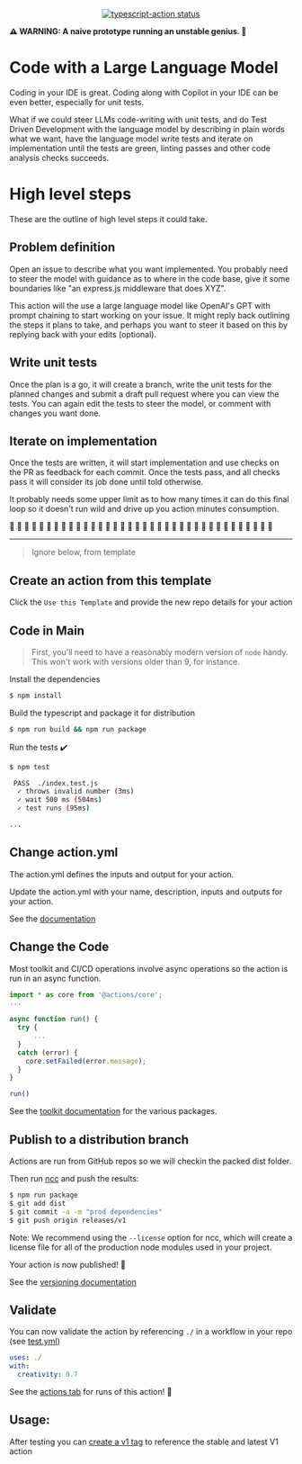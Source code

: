 <p align="center">
  <a href="https://github.com/actions/typescript-action/actions"><img alt="typescript-action status" src="https://github.com/actions/typescript-action/workflows/build-test/badge.svg"></a>
</p>

**⚠ WARNING: A naive prototype running an unstable genius. 🚧**

# Code with a Large Language Model

Coding in your IDE is great. Coding along with Copilot in your IDE can be even better, especially for unit tests.

What if we could steer LLMs code-writing with unit tests, and do Test Driven Development with the language model by describing in plain words what we want, have the language model write tests and iterate on implementation until the tests are green, linting passes and other code analysis checks succeeds.

# High level steps

These are the outline of high level steps it could take.

## Problem definition

Open an issue to describe what you want implemented. You probably need to steer the model with guidance as to where in the code base, give it some boundaries like "an express.js middleware that does XYZ".

This action will the use a large language model like OpenAI's GPT with prompt chaining to start working on your issue. It might reply back outlining the steps it plans to take, and perhaps you want to steer it based on this by replying back with your edits (optional).

## Write unit tests

Once the plan is a go, it will create a branch, write the unit tests for the planned changes and submit a draft pull request where you can view the tests. You can again edit the tests to steer the model, or comment with changes you want done.

## Iterate on implementation

Once the tests are written, it will start implementation and use checks on the PR as feedback for each commit. Once the tests pass, and all checks pass it will consider its job done until told otherwise.

It probably needs some upper limit as to how many times it can do this final loop so it doesn't run wild and drive up you action minutes consumption.

🤖 🤖 🤖 🤖 🤖 🤖 🤖 🤖 🤖 🤖 🤖 🤖 🤖 🤖 🤖 🤖 🤖 🤖 🤖 🤖 🤖 🤖 🤖 🤖 🤖 🤖 🤖 🤖 🤖 🤖 🤖 🤖 🤖 🤖 🤖 🤖

---

> Ignore below, from template

## Create an action from this template

Click the `Use this Template` and provide the new repo details for your action

## Code in Main

> First, you'll need to have a reasonably modern version of `node` handy. This won't work with versions older than 9, for instance.

Install the dependencies

```bash
$ npm install
```

Build the typescript and package it for distribution

```bash
$ npm run build && npm run package
```

Run the tests :heavy_check_mark:

```bash
$ npm test

 PASS  ./index.test.js
  ✓ throws invalid number (3ms)
  ✓ wait 500 ms (504ms)
  ✓ test runs (95ms)

...
```

## Change action.yml

The action.yml defines the inputs and output for your action.

Update the action.yml with your name, description, inputs and outputs for your action.

See the [documentation](https://help.github.com/en/articles/metadata-syntax-for-github-actions)

## Change the Code

Most toolkit and CI/CD operations involve async operations so the action is run in an async function.

```javascript
import * as core from '@actions/core';
...

async function run() {
  try {
      ...
  }
  catch (error) {
    core.setFailed(error.message);
  }
}

run()
```

See the [toolkit documentation](https://github.com/actions/toolkit/blob/master/README.md#packages) for the various packages.

## Publish to a distribution branch

Actions are run from GitHub repos so we will checkin the packed dist folder.

Then run [ncc](https://github.com/zeit/ncc) and push the results:

```bash
$ npm run package
$ git add dist
$ git commit -a -m "prod dependencies"
$ git push origin releases/v1
```

Note: We recommend using the `--license` option for ncc, which will create a license file for all of the production node modules used in your project.

Your action is now published! :rocket:

See the [versioning documentation](https://github.com/actions/toolkit/blob/master/docs/action-versioning.md)

## Validate

You can now validate the action by referencing `./` in a workflow in your repo (see [test.yml](.github/workflows/test.yml))

```yaml
uses: ./
with:
  creativity: 0.7
```

See the [actions tab](https://github.com/actions/typescript-action/actions) for runs of this action! :rocket:

## Usage:

After testing you can [create a v1 tag](https://github.com/actions/toolkit/blob/master/docs/action-versioning.md) to reference the stable and latest V1 action
